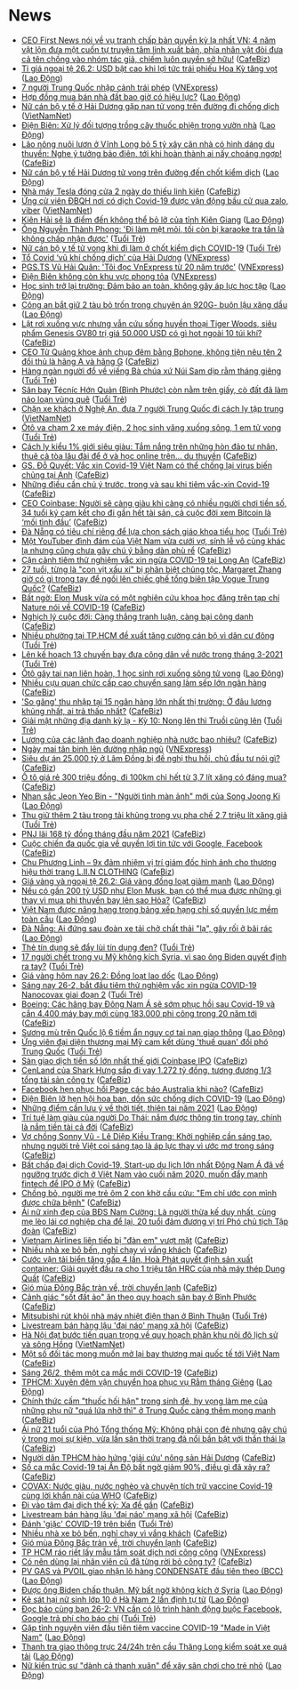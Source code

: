 # News

- [CEO First News nói về vụ tranh chấp bản quyền kỳ lạ nhất VN: 4 năm vật lộn đưa một cuốn tự truyện tâm linh xuất bản, phía nhân vật đòi đưa cả tên chồng vào nhóm tác giả, chiếm luôn quyền sở hữu!](https://cafebiz.vn/ceo-first-news-noi-ve-vu-tranh-chap-ban-quyen-ky-la-nhat-vn-4-nam-vat-lon-dua-mot-cuon-tu-truyen-tam-linh-xuat-ban-phia-nhan-vat-doi-dua-ca-ten-chong-vao-nhom-tac-gia-chiem-luon-quyen-so-huu-20210226104843611.chn) ([CafeBiz](https://cafebiz.vn))
- [Tỉ giá ngoại tệ 26.2: USD bật cao khi lợi tức trái phiếu Hoa Kỳ tăng vọt](https://laodong.vn/kinh-te/ti-gia-ngoai-te-262-usd-bat-cao-khi-loi-tuc-trai-phieu-hoa-ky-tang-vot-883792.ldo) ([Lao Động](https://laodong.vn))
- [7 người Trung Quốc nhập cảnh trái phép](https://vnexpress.net/7-nguoi-trung-quoc-nhap-canh-trai-phep-4240553.html) ([VNExpress](https://vnexpress.net))
- [Hợp đồng mua bán nhà đất bao giờ có hiệu lực?](https://laodong.vn/ban-doc/hop-dong-mua-ban-nha-dat-bao-gio-co-hieu-luc-883808.ldo) ([Lao Động](https://laodong.vn))
- [Nữ cán bộ y tế ở Hải Dương gặp nạn tử vong trên đường đi chống dịch](http://vietnamnet.vn/vn/thoi-su/an-toan-giao-thong/nu-can-bo-y-te-o-hai-duong-gap-nan-tu-vong-tren-duong-di-chong-dich-715677.html) ([VietNamNet](https://vietnamnet.vn))
- [Điện Biên: Xử lý đối tượng trồng cây thuốc phiện trong vườn nhà](https://laodong.vn/phap-luat/dien-bien-xu-ly-doi-tuong-trong-cay-thuoc-phien-trong-vuon-nha-883773.ldo) ([Lao Động](https://laodong.vn))
- [Lão nông nuôi lươn ở Vĩnh Long bỏ 5 tỷ xây căn nhà có hình dáng du thuyền: Nghe ý tưởng bảo điên, tới khi hoàn thành ai nấy choáng ngợp!](https://cafebiz.vn/lao-nong-nuoi-luon-o-vinh-long-bo-5-ty-xay-can-nha-co-hinh-dang-du-thuyen-nghe-y-tuong-bao-dien-toi-khi-hoan-thanh-ai-nay-choang-ngop-2021022611322406.chn) ([CafeBiz](https://cafebiz.vn))
- [Nữ cán bộ y tế Hải Dương tử vong trên đường đến chốt kiểm dịch](https://laodong.vn/xa-hoi/nu-can-bo-y-te-hai-duong-tu-vong-tren-duong-den-chot-kiem-dich-883776.ldo) ([Lao Động](https://laodong.vn))
- [Nhà máy Tesla đóng cửa 2 ngày do thiếu linh kiện](https://cafebiz.vn/nha-may-tesla-dong-cua-2-ngay-do-thieu-linh-kien-2021022610505211.chn) ([CafeBiz](https://cafebiz.vn))
- [Ứng cử viên ĐBQH nơi có dịch Covid-19 được vận động bầu cử qua zalo, viber](http://vietnamnet.vn/vn/thoi-su/quoc-hoi/ung-cu-vien-dbqh-noi-co-dich-covid-19-duoc-van-dong-bau-cu-qua-zalo-viber-715679.html) ([VietNamNet](https://vietnamnet.vn))
- [Kiên Hải sẽ là điểm đến không thể bỏ lỡ của tỉnh Kiên Giang](https://laodong.vn/kinh-te/kien-hai-se-la-diem-den-khong-the-bo-lo-cua-tinh-kien-giang-883763.ldo) ([Lao Động](https://laodong.vn))
- [Ông Nguyễn Thành Phong: 'Đi làm mệt mỏi, tối còn bị karaoke tra tấn là không chấp nhận được'](https://tuoitre.vn/ong-nguyen-thanh-phong-di-lam-met-moi-toi-con-bi-karaoke-tra-tan-la-khong-chap-nhan-duoc-20210226110614248.htm) ([Tuổi Trẻ](https://tuoitre.vn))
- [Nữ cán bộ y tế tử vong khi đi làm ở chốt kiểm dịch COVID-19](https://tuoitre.vn/nu-can-bo-y-te-tu-vong-khi-di-lam-o-chot-kiem-dich-covid-19-20210226111225467.htm) ([Tuổi Trẻ](https://tuoitre.vn))
- [Tổ Covid ‘vũ khí chống dịch’ của Hải Dương](https://vnexpress.net/to-covid-vu-khi-chong-dich-cua-hai-duong-4240351.html) ([VNExpress](https://vnexpress.net))
- [PGS.TS Vũ Hải Quân: 'Tôi đọc VnExpress từ 20 năm trước'](https://vnexpress.net/pgs-ts-vu-hai-quan-toi-doc-vnexpress-tu-20-nam-truoc-4239157.html) ([VNExpress](https://vnexpress.net))
- [Điện Biên không còn khu vực phong tỏa](https://vnexpress.net/dien-bien-khong-con-khu-vuc-phong-toa-4240472.html) ([VNExpress](https://vnexpress.net))
- [Học sinh trở lại trường: Đảm bảo an toàn, không gây áp lực học tập](https://laodong.vn/xa-hoi/hoc-sinh-tro-lai-truong-dam-bao-an-toan-khong-gay-ap-luc-hoc-tap-883682.ldo) ([Lao Động](https://laodong.vn))
- [Công an bắt giữ 2 tàu bỏ trốn trong chuyên án 920G- buôn lậu xăng dầu](https://laodong.vn/phap-luat/cong-an-bat-giu-2-tau-bo-tron-trong-chuyen-an-920g-buon-lau-xang-dau-883769.ldo) ([Lao Động](https://laodong.vn))
- [Lật rơi xuống vực nhưng vẫn cứu sống huyền thoại Tiger Woods, siêu phẩm Genesis GV80 trị giá 50.000 USD có gì hot ngoài 10 túi khí?](https://cafebiz.vn/lat-roi-xuong-vuc-nhung-van-cuu-song-huyen-thoai-tiger-woods-sieu-pham-genesis-gv80-tri-gia-50000-usd-co-gi-hot-ngoai-10-tui-khi-20210226105804587.chn) ([CafeBiz](https://cafebiz.vn))
- [CEO Tử Quảng khoe ảnh chụp đêm bằng Bphone, không tiện nêu tên 2 đối thủ là hãng A và hãng G](https://cafebiz.vn/ceo-tu-quang-khoe-anh-chup-dem-bang-bphone-khong-tien-neu-ten-2-doi-thu-la-hang-a-va-hang-g-20210226111610669.chn) ([CafeBiz](https://cafebiz.vn))
- [Hàng ngàn người đổ về viếng Bà chúa xứ Núi Sam dịp rằm tháng giêng](https://tuoitre.vn/hang-ngan-nguoi-do-ve-vieng-ba-chua-xu-nui-sam-dip-ram-thang-gieng-20210226103035061.htm) ([Tuổi Trẻ](https://tuoitre.vn))
- [Sân bay Técníc Hớn Quản (Bình Phước) còn nằm trên giấy, cò đất đã làm náo loạn vùng quê](https://tuoitre.vn/san-bay-tecnic-hon-quan-binh-phuoc-con-nam-tren-giay-co-dat-da-lam-nao-loan-vung-que-20210226104136019.htm) ([Tuổi Trẻ](https://tuoitre.vn))
- [Chặn xe khách ở Nghệ An, đưa 7 người Trung Quốc đi cách ly tập trung](http://vietnamnet.vn/vn/thoi-su/chan-xe-khach-o-nghe-an-dua-7-nguoi-trung-quoc-di-cach-ly-tap-trung-715668.html) ([VietNamNet](https://vietnamnet.vn))
- [Ôtô va chạm 2 xe máy điện, 2 học sinh văng xuống sông, 1 em tử vong](https://tuoitre.vn/o-to-va-cham-2-xe-may-dien-2-hoc-sinh-vang-xuong-song-1-em-chet-2021022610584191.htm) ([Tuổi Trẻ](https://tuoitre.vn))
- [Cách ly kiểu 1% giới siêu giàu: Tắm nắng trên những hòn đảo tư nhân, thuê cả tòa lâu đài để ở và học online trên... du thuyền](https://cafebiz.vn/cach-ly-kieu-1-gioi-sieu-giau-tam-nang-tren-nhung-hon-dao-tu-nhan-thue-ca-toa-lau-dai-de-o-va-hoc-online-tren-du-thuyen-2021022610355832.chn) ([CafeBiz](https://cafebiz.vn))
- [GS. Đỗ Quyết: Vắc xin Covid-19 Việt Nam có thể chống lại virus biến chủng tại Anh](https://cafebiz.vn/gs-do-quyet-vac-xin-covid-19-viet-nam-co-the-chong-lai-virus-bien-chung-tai-anh-20210226110006549.chn) ([CafeBiz](https://cafebiz.vn))
- [Những điều cần chú ý trước, trong và sau khi tiêm vắc-xin Covid-19](https://cafebiz.vn/nhung-dieu-can-chu-y-truoc-trong-va-sau-khi-tiem-vac-xin-covid-19-20210226105733895.chn) ([CafeBiz](https://cafebiz.vn))
- [CEO Coinbase: Người sẽ càng giàu khi càng có nhiều người chơi tiền số, 34 tuổi ký cam kết cho đi gần hết tài sản, cả cuộc đời xem Bitcoin là ‘mối tình đầu’](https://cafebiz.vn/ceo-coinbase-nguoi-se-cang-giau-khi-cang-co-nhieu-nguoi-choi-tien-so-34-tuoi-ky-cam-ket-cho-di-gan-het-tai-san-ca-cuoc-doi-xem-bitcoin-la-moi-tinh-dau-2021022610555985.chn) ([CafeBiz](https://cafebiz.vn))
- [Đà Nẵng có tiêu chí riêng để lựa chọn sách giáo khoa tiểu học](https://tuoitre.vn/da-nang-co-tieu-chi-rieng-de-lua-chon-sach-giao-khoa-tieu-hoc-20210226103704469.htm) ([Tuổi Trẻ](https://tuoitre.vn))
- [Một YouTuber đình đám của Việt Nam vừa cưới vợ, sính lễ vô cùng khác lạ nhưng cũng chưa gây chú ý bằng dàn phù rể](https://cafebiz.vn/mot-youtuber-dinh-dam-cua-viet-nam-vua-cuoi-vo-sinh-le-vo-cung-khac-la-nhung-cung-chua-gay-chu-y-bang-dan-phu-re-20210226105516526.chn) ([CafeBiz](https://cafebiz.vn))
- [Cận cảnh tiêm thử nghiệm vắc xin ngừa COVID-19 tại Long An](https://cafebiz.vn/can-canh-tiem-thu-nghiem-vac-xin-ngua-covid-19-tai-long-an-20210226105208801.chn) ([CafeBiz](https://cafebiz.vn))
- [27 tuổi, từng là "con vịt xấu xí" bị phân biệt chủng tộc, Margaret Zhang giờ có gì trong tay để ngồi lên chiếc ghế tổng biên tập Vogue Trung Quốc?](https://cafebiz.vn/27-tuoi-tung-la-con-vit-xau-xi-bi-phan-biet-chung-toc-margaret-zhang-gio-co-gi-trong-tay-de-ngoi-len-chiec-ghe-tong-bien-tap-vogue-trung-quoc-20210226105000512.chn) ([CafeBiz](https://cafebiz.vn))
- [Bất ngờ: Elon Musk vừa có một nghiên cứu khoa học đăng trên tạp chí Nature nói về COVID-19](https://cafebiz.vn/bat-ngo-elon-musk-vua-co-mot-nghien-cuu-khoa-hoc-dang-tren-tap-chi-nature-noi-ve-covid-19-20210226085255838.chn) ([CafeBiz](https://cafebiz.vn))
- [Nghịch lý cuộc đời: Càng thắng tranh luận, càng bại công danh](https://cafebiz.vn/nghich-ly-cuoc-doi-cang-thang-tranh-luan-cang-bai-cong-danh-20210225165646377.chn) ([CafeBiz](https://cafebiz.vn))
- [Nhiều phường tại TP.HCM đề xuất tăng cường cán bộ vì dân cư đông](https://tuoitre.vn/nhieu-phuong-tai-tp-hcm-de-xuat-tang-cuong-can-bo-vi-dan-cu-dong-20210226101110719.htm) ([Tuổi Trẻ](https://tuoitre.vn))
- [Lên kế hoạch 13 chuyến bay đưa công dân về nước trong tháng 3-2021](https://tuoitre.vn/len-ke-hoach-13-chuyen-bay-dua-cong-dan-ve-nuoc-trong-thang-3-2021-20210226102626179.htm) ([Tuổi Trẻ](https://tuoitre.vn))
- [Ôtô gây tai nạn liên hoàn, 1 học sinh rơi xuống sông tử vong](https://laodong.vn/xa-hoi/oto-gay-tai-nan-lien-hoan-1-hoc-sinh-roi-xuong-song-tu-vong-883782.ldo) ([Lao Động](https://laodong.vn))
- [Nhiều cựu quan chức cấp cao chuyển sang làm sếp lớn ngân hàng](https://cafebiz.vn/nhieu-cuu-quan-chuc-cap-cao-chuyen-sang-lam-sep-lon-ngan-hang-20210226103650492.chn) ([CafeBiz](https://cafebiz.vn))
- ['So găng' thu nhập tại 15 ngân hàng lớn nhất thị trường: Ở đâu lương khủng nhất, ai trả thấp nhất?](https://cafebiz.vn/so-gang-thu-nhap-tai-15-ngan-hang-lon-nhat-thi-truong-o-dau-luong-khung-nhat-ai-tra-thap-nhat-20210226103522473.chn) ([CafeBiz](https://cafebiz.vn))
- [Giải mật những địa danh kỳ lạ - Kỳ 10: Nong lên thì Truồi cũng lên](https://tuoitre.vn/giai-mat-nhung-dia-danh-ky-la-ky-10-nong-len-thi-truoi-cung-len-2021022520115358.htm) ([Tuổi Trẻ](https://tuoitre.vn))
- [Lương của các lãnh đạo doanh nghiệp nhà nước bao nhiêu?](https://cafebiz.vn/luong-cua-cac-lanh-dao-doanh-nghiep-nha-nuoc-bao-nhieu-20210226102600418.chn) ([CafeBiz](https://cafebiz.vn))
- [Ngày mai tân binh lên đường nhập ngũ](https://vnexpress.net/ngay-mai-tan-binh-len-duong-nhap-ngu-4240465.html) ([VNExpress](https://vnexpress.net))
- [Siêu dự án 25.000 tỷ ở Lâm Đồng bị đề nghị thu hồi, chủ đầu tư nói gì?](https://cafebiz.vn/sieu-du-an-25000-ty-o-lam-dong-bi-de-nghi-thu-hoi-chu-dau-tu-noi-gi-2021022610204469.chn) ([CafeBiz](https://cafebiz.vn))
- [Ô tô giá rẻ 300 triệu đồng, đi 100km chỉ hết từ 3,7 lít xăng có đáng mua?](https://cafebiz.vn/o-to-gia-re-300-trieu-dong-di-100km-chi-het-tu-37-lit-xang-co-dang-mua-20210226100330698.chn) ([CafeBiz](https://cafebiz.vn))
- [Nhan sắc Jeon Yeo Bin - &quot;Người tình màn ảnh&quot; mới của Song Joong Ki](https://laodong.vn/photo/nhan-sac-jeon-yeo-bin-nguoi-tinh-man-anh-moi-cua-song-joong-ki-883765.ldo) ([Lao Động](https://laodong.vn))
- [Thu giữ thêm 2 tàu trọng tải khủng trong vụ pha chế 2,7 triệu lít xăng giả](https://tuoitre.vn/thu-giu-them-2-tau-trong-tai-khung-trong-vu-pha-che-27-trieu-lit-xang-gia-20210226100246823.htm) ([Tuổi Trẻ](https://tuoitre.vn))
- [PNJ lãi 168 tỷ đồng tháng đầu năm 2021](https://cafebiz.vn/pnj-lai-168-ty-dong-thang-dau-nam-2021-20210226100511502.chn) ([CafeBiz](https://cafebiz.vn))
- [Cuộc chiến đa quốc gia về quyền lợi tin tức với Google, Facebook](https://cafebiz.vn/cuoc-chien-da-quoc-gia-ve-quyen-loi-tin-tuc-voi-google-facebook-20210226084831955.chn) ([CafeBiz](https://cafebiz.vn))
- [Chu Phương Linh – 9x đảm nhiệm vị trí giám đốc hình ảnh cho thương hiệu thời trang L.II.N CLOTHING](https://cafebiz.vn/chu-phuong-linh-9x-dam-nhiem-vi-tri-giam-doc-hinh-anh-cho-thuong-hieu-thoi-trang-liin-clothing-20210225175716126.chn) ([CafeBiz](https://cafebiz.vn))
- [Giá vàng và ngoại tệ 26.2: Giá vàng đồng loạt giảm mạnh](https://laodong.vn/video/gia-vang-va-ngoai-te-262-gia-vang-dong-loat-giam-manh-883767.ldo) ([Lao Động](https://laodong.vn))
- [Nếu có gần 200 tỷ USD như Elon Musk, bạn có thể mua được những gì thay vì mua phi thuyền bay lên sao Hỏa?](https://cafebiz.vn/neu-co-gan-200-ty-usd-nhu-elon-musk-ban-co-the-mua-duoc-nhung-gi-thay-vi-mua-phi-thuyen-bay-len-sao-hoa-20210225225322355.chn) ([CafeBiz](https://cafebiz.vn))
- [Việt Nam được nâng hạng trong bảng xếp hạng chỉ số quyền lực mềm toàn cầu](https://laodong.vn/the-gioi/viet-nam-duoc-nang-hang-trong-bang-xep-hang-chi-so-quyen-luc-mem-toan-cau-883764.ldo) ([Lao Động](https://laodong.vn))
- [Đà Nẵng:  Ai đứng sau đoàn xe tải chở chất thải &quot;lạ&quot;, gây rối ở bãi rác](https://laodong.vn/xa-hoi/da-nang-ai-dung-sau-doan-xe-tai-cho-chat-thai-la-gay-roi-o-bai-rac-883741.ldo) ([Lao Động](https://laodong.vn))
- [Thẻ tín dụng sẽ đẩy lùi tín dụng đen?](https://tuoitre.vn/the-tin-dung-se-day-lui-tin-dung-den-20210225211424098.htm) ([Tuổi Trẻ](https://tuoitre.vn))
- [17 người chết trong vụ Mỹ không kích Syria, vì sao ông Biden quyết định ra tay?](https://tuoitre.vn/17-nguoi-chet-trong-vu-my-khong-kich-syria-vi-sao-ong-biden-quyet-dinh-ra-tay-20210226091202983.htm) ([Tuổi Trẻ](https://tuoitre.vn))
- [Giá vàng hôm nay 26.2: Đồng loạt lao dốc](https://laodong.vn/tien-te-dau-tu/gia-vang-hom-nay-262-dong-loat-lao-doc-883758.ldo) ([Lao Động](https://laodong.vn))
- [Sáng nay 26-2, bắt đầu tiêm thử nghiệm vắc xin ngừa COVID-19 Nanocovax giai đoạn 2](https://tuoitre.vn/sang-nay-26-2-bat-dau-tiem-thu-nghiem-vac-xin-ngua-covid-19-nanocovax-giai-doan-2-20210226093110554.htm) ([Tuổi Trẻ](https://tuoitre.vn))
- [Boeing: Các hãng bay Đông Nam Á sẽ sớm phục hồi sau Covid-19 và cần 4.400 máy bay mới cùng 183.000 phi công trong 20 năm tới](https://cafebiz.vn/boeing-cac-hang-bay-dong-nam-a-se-som-phuc-hoi-sau-covid-19-va-can-4400-may-bay-moi-cung-183000-phi-cong-trong-20-nam-toi-20210225143059052.chn) ([CafeBiz](https://cafebiz.vn))
- [Sương mù trên Quốc lộ 6 tiềm ẩn nguy cơ tai nạn giao thông](https://laodong.vn/xa-hoi/suong-mu-tren-quoc-lo-6-tiem-an-nguy-co-tai-nan-giao-thong-883717.ldo) ([Lao Động](https://laodong.vn))
- [Ứng viên đại diện thương mại Mỹ cam kết dùng 'thuế quan' đối phó Trung Quốc](https://tuoitre.vn/ung-vien-dai-dien-thuong-mai-my-cam-ket-dung-thue-quan-doi-pho-trung-quoc-20210226084316464.htm) ([Tuổi Trẻ](https://tuoitre.vn))
- [Sàn giao dịch tiền số lớn nhất thế giới Coinbase IPO](https://cafebiz.vn/san-giao-dich-tien-so-lon-nhat-the-gioi-coinbase-ipo-20210226092451002.chn) ([CafeBiz](https://cafebiz.vn))
- [CenLand của Shark Hưng sắp đi vay 1.272 tỷ đồng, tương đương 1/3 tổng tài sản công ty](https://cafebiz.vn/cenland-cua-shark-hung-sap-di-vay-1272-ty-dong-tuong-duong-1-3-tong-tai-san-cong-ty-20210226092304786.chn) ([CafeBiz](https://cafebiz.vn))
- [Facebook hẹn phục hồi Page các báo Australia khi nào?](https://cafebiz.vn/facebook-hen-phuc-hoi-page-cac-bao-australia-khi-nao-20210226085058374.chn) ([CafeBiz](https://cafebiz.vn))
- [Điện Biên lỡ hẹn hội hoa ban, dồn sức chống dịch COVID-19](https://laodong.vn/xa-hoi/dien-bien-lo-hen-hoi-hoa-ban-don-suc-chong-dich-covid-19-883516.ldo) ([Lao Động](https://laodong.vn))
- [Những điểm cần lưu ý về thời tiết, thiên tai năm 2021](https://laodong.vn/video-thoi-su/nhung-diem-can-luu-y-ve-thoi-tiet-thien-tai-nam-2021-882073.ldo) ([Lao Động](https://laodong.vn))
- [Trí tuệ làm giàu của người Do Thái: nắm được thông tin trong tay, chính là nắm tiền tài cả đời](https://cafebiz.vn/tri-tue-lam-giau-cua-nguoi-do-thai-nam-duoc-thong-tin-trong-tay-chinh-la-nam-tien-tai-ca-doi-20210224182334518.chn) ([CafeBiz](https://cafebiz.vn))
- [Vợ chồng Sonny Vũ - Lê Diệp Kiều Trang: Khởi nghiệp cần sáng tạo, nhưng người trẻ Việt coi sáng tạo là áp lực thay vì ước mơ trong sáng](https://cafebiz.vn/vo-chong-sonny-vu-le-diep-kieu-trang-khoi-nghiep-can-sang-tao-nhung-nguoi-tre-viet-coi-sang-tao-la-ap-luc-thay-vi-uoc-mo-trong-sang-20210225230242.chn) ([CafeBiz](https://cafebiz.vn))
- [Bất chấp đại dịch Covid-19, Start-up du lịch lớn nhất Đông Nam Á đã về ngưỡng trước dịch ở Việt Nam vào cuối năm 2020, muốn đẩy mạnh fintech để IPO ở Mỹ](https://cafebiz.vn/bat-chap-dai-dich-covid-19-start-up-du-lich-lon-nhat-dong-nam-a-da-ve-nguong-truoc-dich-o-viet-nam-vao-cuoi-nam-2020-muon-day-manh-fintech-de-ipo-o-my-2021022608433105.chn) ([CafeBiz](https://cafebiz.vn))
- [Chồng bỏ, người mẹ trẻ ôm 2 con khờ cầu cứu: "Em chỉ ước con mình được chữa bệnh"](https://cafebiz.vn/chong-bo-nguoi-me-tre-om-2-con-kho-cau-cuu-em-chi-uoc-con-minh-duoc-chua-benh-20210226090034412.chn) ([CafeBiz](https://cafebiz.vn))
- [Ái nữ xinh đẹp của BĐS Nam Cường: Là người thừa kế duy nhất, cùng mẹ lèo lái cơ nghiệp cha để lại, 20 tuổi đảm đương vị trí Phó chủ tịch Tập đoàn](https://cafebiz.vn/ai-nu-xinh-dep-cua-bds-nam-cuong-la-nguoi-thua-ke-duy-nhat-cung-me-leo-lai-co-nghiep-cha-de-lai-20-tuoi-dam-duong-vi-tri-pho-chu-tich-tap-doan-20210224154300085.chn) ([CafeBiz](https://cafebiz.vn))
- [Vietnam Airlines liên tiếp bị "đàn em" vượt mặt](https://cafebiz.vn/vietnam-airlines-lien-tiep-bi-dan-em-vuot-mat-20210226085556656.chn) ([CafeBiz](https://cafebiz.vn))
- [Nhiều nhà xe bỏ bến, nghỉ chạy vì vắng khách](https://cafebiz.vn/nhieu-nha-xe-bo-ben-nghi-chay-vi-vang-khach-20210226085513346.chn) ([CafeBiz](https://cafebiz.vn))
- [Cước vận tải biển tăng gấp 4 lần, Hoà Phát quyết định sản xuất container: Giải quyết đầu ra cho 1 triệu tấn HRC của nhà máy thép Dung Quất](https://cafebiz.vn/cuoc-van-tai-bien-tang-gap-4-lan-hoa-phat-quyet-dinh-san-xuat-container-giai-quyet-dau-ra-cho-1-trieu-tan-hrc-cua-nha-may-thep-dung-quat-20210226085249163.chn) ([CafeBiz](https://cafebiz.vn))
- [Gió mùa Đông Bắc tràn về, trời chuyển lạnh](https://cafebiz.vn/gio-mua-dong-bac-tran-ve-troi-chuyen-lanh-20210226085101713.chn) ([CafeBiz](https://cafebiz.vn))
- [Cảnh giác "sốt đất ảo" ăn theo quy hoạch sân bay ở Bình Phước](https://cafebiz.vn/canh-giac-sot-dat-ao-an-theo-quy-hoach-san-bay-o-binh-phuoc-20210226084746352.chn) ([CafeBiz](https://cafebiz.vn))
- [Mitsubishi rút khỏi nhà máy nhiệt điện than ở Bình Thuận](https://tuoitre.vn/mitsubishi-rut-khoi-nha-may-nhiet-dien-than-o-binh-thuan-20210226082706033.htm) ([Tuổi Trẻ](https://tuoitre.vn))
- [Livestream bán hàng lậu 'đại náo' mạng xã hội](https://cafebiz.vn/livestream-ban-hang-lau-dai-nao-mang-xa-hoi-20210226084533889.chn) ([CafeBiz](https://cafebiz.vn))
- [Hà Nội đạt bước tiến quan trọng về quy hoạch phân khu nội đô lịch sử và sông Hồng](http://vietnamnet.vn/vn/thoi-su/chinh-tri/ha-noi-dat-buoc-tien-quan-trong-ve-quy-hoach-phan-khu-noi-do-lich-su-va-song-hong-715611.html) ([VietNamNet](https://vietnamnet.vn))
- [Một số đối tác mong muốn mở lại bay thương mại quốc tế tới Việt Nam](https://cafebiz.vn/mot-so-doi-tac-mong-muon-mo-lai-bay-thuong-mai-quoc-te-toi-viet-nam-20210226084030715.chn) ([CafeBiz](https://cafebiz.vn))
- [Sáng 26/2, thêm một ca mắc mới COVID-19](https://cafebiz.vn/sang-26-2-them-mot-ca-mac-moi-covid-19-20210226083913953.chn) ([CafeBiz](https://cafebiz.vn))
- [TPHCM: Xuyên đêm vận chuyển hoa phục vụ Rằm tháng Giêng](https://laodong.vn/photo/tphcm-xuyen-dem-van-chuyen-hoa-phuc-vu-ram-thang-gieng-883716.ldo) ([Lao Động](https://laodong.vn))
- [Chính thức cấm "thuốc hối hận" trong sinh đẻ, hy vọng làm mẹ của những phụ nữ "quá lứa nhỡ thì" ở Trung Quốc càng thêm mong manh](https://cafebiz.vn/chinh-thuc-cam-thuoc-hoi-han-trong-sinh-de-hy-vong-lam-me-cua-nhung-phu-nu-qua-lua-nho-thi-o-trung-quoc-cang-them-mong-manh-20210226083544037.chn) ([CafeBiz](https://cafebiz.vn))
- [Ái nữ 21 tuổi của Phó Tổng thống Mỹ: Không phải con đẻ nhưng gây chú ý trong mọi sự kiện, vừa lấn sân thời trang đã nổi bần bật với thần thái lạ](https://cafebiz.vn/ai-nu-21-tuoi-cua-pho-tong-thong-my-khong-phai-con-de-nhung-gay-chu-y-trong-moi-su-kien-vua-lan-san-thoi-trang-da-noi-ban-bat-voi-than-thai-la-20210226083434667.chn) ([CafeBiz](https://cafebiz.vn))
- [Người dân TPHCM hào hứng 'giải cứu' nông sản Hải Dương](https://cafebiz.vn/nguoi-dan-tphcm-hao-hung-giai-cuu-nong-san-hai-duong-20210226083034779.chn) ([CafeBiz](https://cafebiz.vn))
- [Số ca mắc Covid-19 tại Ấn Độ bất ngờ giảm 90%, điều gì đã xảy ra?](https://cafebiz.vn/so-ca-mac-covid-19-tai-an-do-bat-ngo-giam-90-dieu-gi-da-xay-ra-20210226082904573.chn) ([CafeBiz](https://cafebiz.vn))
- [COVAX: Nước giàu, nước nghèo và chuyện tích trữ vaccine Covid-19 cùng lời khẩn nài của WHO](https://cafebiz.vn/covax-nuoc-giau-nuoc-ngheo-va-chuyen-tich-tru-vaccine-covid-19-cung-loi-khan-nai-cua-who-20210226082748564.chn) ([CafeBiz](https://cafebiz.vn))
- [Đi vào tâm đại dịch thế kỷ: Xa để gần](https://cafebiz.vn/di-vao-tam-dai-dich-the-ky-xa-de-gan-20210226082631343.chn) ([CafeBiz](https://cafebiz.vn))
- [Livestream bán hàng lậu 'đại náo' mạng xã hội](https://cafebiz.vn/livestream-ban-hang-lau-dai-nao-mang-xa-hoi-20210226082256563.chn) ([CafeBiz](https://cafebiz.vn))
- [Đánh 'giặc' COVID-19 trên biển](https://tuoitre.vn/danh-giac-covid-19-tren-bien-20210226081037909.htm) ([Tuổi Trẻ](https://tuoitre.vn))
- [Nhiều nhà xe bỏ bến, nghỉ chạy vì vắng khách](https://cafebiz.vn/nhieu-nha-xe-bo-ben-nghi-chay-vi-vang-khach-20210226082109137.chn) ([CafeBiz](https://cafebiz.vn))
- [Gió mùa Đông Bắc tràn về, trời chuyển lạnh](https://cafebiz.vn/gio-mua-dong-bac-tran-ve-troi-chuyen-lanh-20210226082002191.chn) ([CafeBiz](https://cafebiz.vn))
- [TP HCM ráo riết lấy mẫu tầm soát dịch nơi công cộng](https://vnexpress.net/tp-hcm-rao-riet-lay-mau-tam-soat-dich-noi-cong-cong-4239829.html) ([VNExpress](https://vnexpress.net))
- [Có nên dùng lại nhân viên cũ đã từng rời bỏ công ty?](https://cafebiz.vn/co-nen-dung-lai-nhan-vien-cu-da-tung-roi-bo-cong-ty-20210225222617485.chn) ([CafeBiz](https://cafebiz.vn))
- [PV GAS và PVOIL giao nhận lô hàng CONDENSATE đầu tiên theo (BCC)](https://laodong.vn/thong-tin-doanh-nghiep/pv-gas-va-pvoil-giao-nhan-lo-hang-condensate-dau-tien-theo-bcc-883388.ldo) ([Lao Động](https://laodong.vn))
- [Được ông Biden chấp thuận, Mỹ bất ngờ không kích ở Syria](https://laodong.vn/the-gioi/duoc-ong-biden-chap-thuan-my-bat-ngo-khong-kich-o-syria-883732.ldo) ([Lao Động](https://laodong.vn))
- [Kẻ sát hại nữ sinh lớp 10 ở Hà Nam 2 lần định tự tử](https://laodong.vn/video/ke-sat-hai-nu-sinh-lop-10-o-ha-nam-2-lan-dinh-tu-tu-883650.ldo) ([Lao Động](https://laodong.vn))
- [Đọc báo cùng bạn 26-2: VN cần có lộ trình hành động buộc Facebook, Google trả phí cho báo chí](https://tuoitre.vn/doc-bao-cung-ban-26-2-vn-can-co-lo-trinh-hanh-dong-buoc-facebook-google-tra-phi-cho-bao-chi-2021022605164367.htm) ([Tuổi Trẻ](https://tuoitre.vn))
- [Gặp tình nguyện viên đầu tiên tiêm vaccine COVID-19 &quot;Made in Việt Nam&quot;](https://laodong.vn/video/gap-tinh-nguyen-vien-dau-tien-tiem-vaccine-covid-19-made-in-viet-nam-883646.ldo) ([Lao Động](https://laodong.vn))
- [Thanh tra giao thông trực 24/24h trên cầu Thăng Long kiểm soát xe quá tải](https://laodong.vn/video/thanh-tra-giao-thong-truc-2424h-tren-cau-thang-long-kiem-soat-xe-qua-tai-883701.ldo) ([Lao Động](https://laodong.vn))
- [Nữ kiến trúc sư &quot;dành cả thanh xuân&quot; để xây sân chơi cho trẻ nhỏ](https://laodong.vn/nguoi-viet-tu-te/nu-kien-truc-su-danh-ca-thanh-xuan-de-xay-san-choi-cho-tre-nho-883260.ldo) ([Lao Động](https://laodong.vn))

